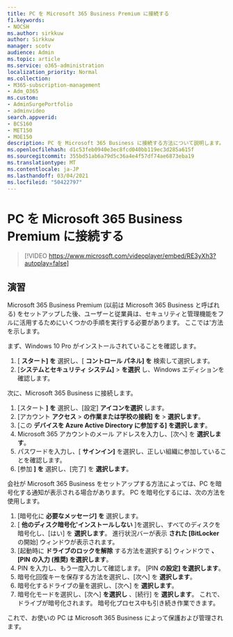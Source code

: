 ```yaml
---
title: PC を Microsoft 365 Business Premium に接続する
f1.keywords:
- NOCSH
ms.author: sirkkuw
author: Sirkkuw
manager: scotv
audience: Admin
ms.topic: article
ms.service: o365-administration
localization_priority: Normal
ms.collection:
- M365-subscription-management
- Adm_O365
ms.custom:
- AdminSurgePortfolio
- adminvideo
search.appverid:
- BCS160
- MET150
- MOE150
description: PC を Microsoft 365 Business に接続する方法について説明します。
ms.openlocfilehash: d1c53feb0940e3ec8fcd040bb119ec3d285a615f
ms.sourcegitcommit: 355bd51ab6a79d5c36a4e4f57df74ae6873eba19
ms.translationtype: MT
ms.contentlocale: ja-JP
ms.lasthandoff: 03/04/2021
ms.locfileid: "50422797"
---
```

# <a name="connect-your-pc-to-microsoft-365-business-premium"></a>PC を Microsoft 365 Business Premium に接続する

> [!VIDEO https://www.microsoft.com/videoplayer/embed/RE3yXh3?autoplay=false]

## <a name="try-it"></a>演習
Microsoft 365 Business Premium (以前は Microsoft 365 Business と呼ばれる) をセットアップした後、ユーザーと従業員は、セキュリティと管理機能をフルに活用するためにいくつかの手順を実行する必要があります。 ここでは&#39;方法を示します。

まず、Windows 10 Pro がインストールされていることを確認します。

1. [  **スタート] を** 選択し、[  **コントロール パネル] を** 検索して選択します。
2. [**システムとセキュリティ システム]**   >   **を選択** し、Windows エディションを確認します。

次に、Microsoft 365 Business に接続します。

1. [スタート  **] を** 選択し、[設定]  **アイコンを選択** します。
2. [アカウント **アクセス**  >   **の作業または学校の接続] を**   >   **選択します**。
3. [この  **デバイスを Azure Active Directory に参加する] を選択します**。
4. Microsoft 365 アカウントのメール アドレスを入力し、[次へ] を  **選択します**。
5. パスワードを入力し、[  **サインイン]** を選択し、正しい組織に参加していることを確認します。
6. [参加  **] を** 選択し、[完了] を  **選択します**。

会社が Microsoft 365 Business をセットアップする方法によっては、PC を暗号化する通知が表示される場合があります。 PC を暗号化するには、次の方法を使用します。

1. [暗号化に  **必要なメッセージ] を**  選択します。
2. [  **他のディスク暗号化&#39;インストールしない** ]を選択し、すべてのディスクを暗号化し、[はい] を  **選択します**。 進行状況バーが表示  **された [BitLocker**  の開始] ウィンドウが表示されます。
3. [起動時に  **ドライブのロックを解除**  する方法を選択する] ウィンドウで **、[PIN の入力 (推奨) を選択します**。
4. PIN を入力し、もう一度入力して確認します。 [PIN  **の設定] を選択します**。
5. 暗号化回復キーを保存する方法を選択し、[次へ] を  **選択します**。
6. 暗号化するドライブの量を選択し、[次へ] を  **選択します**。
7. 暗号化モードを選択し、[次へ]  **を選択し** 、[続行] を  **選択します**。 これで、ドライブが暗号化されます。 暗号化プロセス中も引き続き作業できます。

これで、お使いの PC は Microsoft 365 Business によって保護および管理されます。